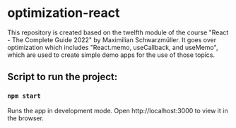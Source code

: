 # optimization-react
This repository is created based on the twelfth module of the course "React - The Complete Guide 2022" by Maximilian Schwarzmüller. It goes over optimization which includes "React.memo, useCallback, and useMemo", which are used to create simple demo apps for the use of those topics.

## Script to run the project:

### `npm start`

Runs the app in development mode.
Open http://localhost:3000 to view it in the browser.
